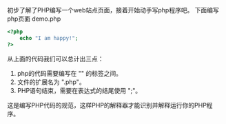 初步了解了PHP编写一个web站点页面，接着开始动手写php程序吧。
下面编写php页面 demo.php
```php
<?php
    echo "I am happy!";
?>
```

从上面的代码我们可以总计出三点：

1. php的代码需要编写在 "<?php" 和 "?>" 的标签之间。
2. 文件的扩展名为 ".php"。
3. PHP语句结束，需要在表达式的结尾使用 ";"。

这是编写PHP代码的规范，这样PHP的解释器才能识别并解释运行你的PHP程序。
